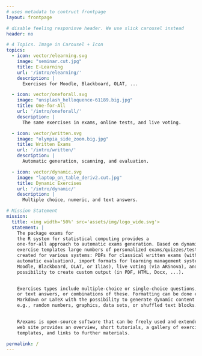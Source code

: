 ```yaml
---
# uses metadata to contruct frontpage
layout: frontpage

# disable feeling responisve header. We use slick carousel instead
header: no

# 4 Topics. Image in Carousel + Icon
topics:
  - icon: vector/elearning.svg
    image: "seminar.cut.jpg"
    title: E-Learning
    url: '/intro/elearning/'
    description: |
      Exercises for Moodle, Blackboard, OLAT, ...

  - icon: vector/oneforall.svg
    image: "unsplash_helloquence-61189.big.jpg"
    title: One-for-All
    url: '/intro/oneforall/'
    description: |
      The same exercises in exams, online tests, and live voting.

  - icon: vector/written.svg
    image: "olympia_side_zoom.big.jpg"
    title: Written Exams
    url: '/intro/written/'
    description: |
      Automatic generation, scanning, and evaluation.

  - icon: vector/dynamic.svg
    image: "laptop_on_table_deriv2.cut.jpg"
    title: Dynamic Exercises
    url: '/intro/dynamic/'
    description: |
      Multiple choice, numeric, and text answers.

# Mission Statement
mission:
  title: <img width='50%' src='assets/img/logo_wide.svg'>
  statement: |
    The package exams for
    the R system for statistical computing provides a
    one-for-all approach to automatic exams generation. Based on dynamic
    exercise templates large numbers of personalized exams/quizzes/tests can be
    created for various systems: PDFs for classical written exams (with
    automatic evaluation), import formats for learning management systems (like
    Moodle, Blackboard, OLAT, or Ilias), live voting (via ARSnova), and the
    possibility to create custom output (in PDF, HTML, Docx, ...).

    
    Exercises types include multiple-choice or single-choice questions, numeric
    or text answers, or combinations of these. Formatting can be done either in
    Markdown or LaTeX with the possibility to generate dynamic content using R,
    e.g., random numbers, graphics, data sets, or shuffled text blocks.

    
    R/exams is open-source software that can be freely used and extended. This
    web site provides an overview, short tutorials, a gallery of exercise
    templates, and links to further materials.

permalink: /
---
```

